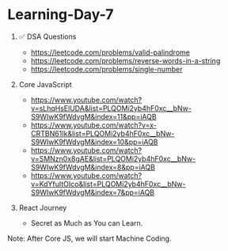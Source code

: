 # Learning-Day-7



1. ✅ DSA Questions
   - https://leetcode.com/problems/valid-palindrome
   - https://leetcode.com/problems/reverse-words-in-a-string
   - https://leetcode.com/problems/single-number
  

2. Core JavaScript
   - https://www.youtube.com/watch?v=sLhqHsElUDA&list=PLQOMi2yb4hF0xc__bNw-S9WIwK9fWdvgM&index=11&pp=iAQB
   - https://www.youtube.com/watch?v=x-CRTBN61Ik&list=PLQOMi2yb4hF0xc__bNw-S9WIwK9fWdvgM&index=10&pp=iAQB
   - https://www.youtube.com/watch?v=SMNzn0x8gAE&list=PLQOMi2yb4hF0xc__bNw-S9WIwK9fWdvgM&index=8&pp=iAQB
   - https://www.youtube.com/watch?v=KdYfuItOIco&list=PLQOMi2yb4hF0xc__bNw-S9WIwK9fWdvgM&index=7&pp=iAQB
  
3. React Journey
   - Secret as Much as You can Learn.
  




Note: After Core JS, we will start Machine Coding.
